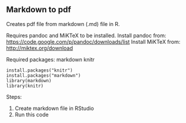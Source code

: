 Markdown to pdf
---------
Creates pdf file from markdown (.md) file in R.

Requires pandoc and MiKTeX to be installed.
Install pandoc from: https://code.google.com/p/pandoc/downloads/list
Install MiKTeX from: http://miktex.org/download

Required packages:
markdown
knitr

```
install.packages("knitr")
install.packages("markdown")
library(markdown)
library(knitr)
```

Steps:
1. Create markdown file in RStudio
2. Run this code
